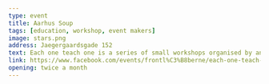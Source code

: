 ```yaml
---
type: event
title: Aarhus Soup
tags: [education, workshop, event makers]
image: stars.png
address: Jaegergaardsgade 152
text: Each one teach one is a series of small workshops organised by anybody who has anything to bring to the table. The idea behind is that each of us has a skill or know-how that many of us could benefit from learning. Hold in Frontloberne. Check website for the upcoming events. Link.
link: https://www.facebook.com/events/frontl%C3%B8berne/each-one-teach-one-l%C3%A6r-at-lave-din-egen-podcast-nu/183389750604495/
opening: twice a month
---
```

